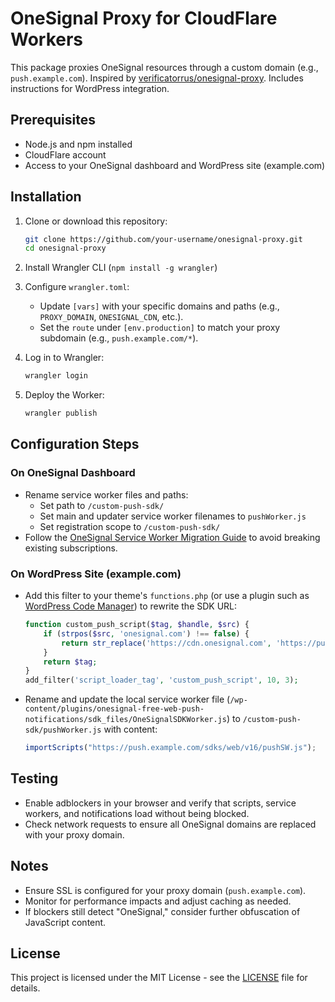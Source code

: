 # OneSignal Proxy for CloudFlare Workers

This package proxies OneSignal resources through a custom domain (e.g., `push.example.com`). Inspired by [verificatorrus/onesignal-proxy](https://github.com/verificatorrus/onesignal-proxy). Includes instructions for WordPress integration.

## Prerequisites

- Node.js and npm installed
- CloudFlare account
- Access to your OneSignal dashboard and WordPress site (example.com)

## Installation

1. Clone or download this repository:

   ```bash
   git clone https://github.com/your-username/onesignal-proxy.git
   cd onesignal-proxy
   ```

2. Install Wrangler CLI (`npm install -g wrangler`)

3. Configure `wrangler.toml`:
   - Update `[vars]` with your specific domains and paths (e.g., `PROXY_DOMAIN`, `ONESIGNAL_CDN`, etc.).
   - Set the `route` under `[env.production]` to match your proxy subdomain (e.g., `push.example.com/*`).

4. Log in to Wrangler:

   ```bash
   wrangler login
   ```

5. Deploy the Worker:

   ```bash
   wrangler publish
   ```

## Configuration Steps

### On OneSignal Dashboard

- Rename service worker files and paths:
  - Set path to `/custom-push-sdk/`
  - Set main and updater service worker filenames to `pushWorker.js`
  - Set registration scope to `/custom-push-sdk/`
- Follow the [OneSignal Service Worker Migration Guide](https://documentation.onesignal.com/docs/onesignal-service-worker-faq#onesignal-service-worker-migration-guide) to avoid breaking existing subscriptions.

### On WordPress Site (example.com)

- Add this filter to your theme's `functions.php` (or use a plugin such as [WordPress Code Manager](https://wordpress.org/plugins/insert-headers-and-footers/)) to rewrite the SDK URL:

  ```php
  function custom_push_script($tag, $handle, $src) {
      if (strpos($src, 'onesignal.com') !== false) {
          return str_replace('https://cdn.onesignal.com', 'https://push.example.com', $tag);
      }
      return $tag;
  }
  add_filter('script_loader_tag', 'custom_push_script', 10, 3);
  ```

- Rename and update the local service worker file (`/wp-content/plugins/onesignal-free-web-push-notifications/sdk_files/OneSignalSDKWorker.js`) to `/custom-push-sdk/pushWorker.js` with content:

  ```javascript
  importScripts("https://push.example.com/sdks/web/v16/pushSW.js");
  ```

## Testing

- Enable adblockers in your browser and verify that scripts, service workers, and notifications load without being blocked.
- Check network requests to ensure all OneSignal domains are replaced with your proxy domain.

## Notes

- Ensure SSL is configured for your proxy domain (`push.example.com`).
- Monitor for performance impacts and adjust caching as needed.
- If blockers still detect "OneSignal," consider further obfuscation of JavaScript content.

## License

This project is licensed under the MIT License - see the [LICENSE](LICENSE) file for details.
